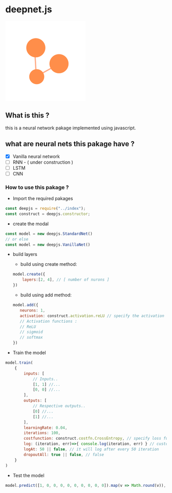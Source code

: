 # deepnet.js

![GitHub Logo](/logo.png)

## What is this ?
this is a neural network pakage implemented using javascript.

## what are neural nets this pakage have ?
- [x] Vanilla neural network
- [ ] RNN - ( under construction )
- [ ] LSTM
- [ ] CNN

### How to use this pakage ?

* Import the required pakages

```javascript
const deepjs = require("../index");
const construct = deepjs.constructor;
```

* create the modal

```javascript
const model = new deepjs.StandardNet() 
// or else
const model = new deepjs.VanillaNet() 
```

* build layers

    * build using create method:
    ```javascript
    model.create({
        layers:[2, 4], // [ number of nurons ]        
    })
    ```

    * build using add method:
     ```javascript
    model.add({
        neurons: 1,
        activation: construct.activation.reLU // specify the activation seperatly
        // Activation functions :
        // ReLU
        // sigmoid
        // softmax 
    })
    ```

* Train the model

```javascript
model.train(
    { 
        inputs: [                        
            // Inputs..
            [1, 1] //...           
            [0, 0] //...           
        ],
        outputs: [       
            // Respective outputs..   
            [0] //...           
            [1] //...                             
        ],
        learningRate: 0.04,
        iterations: 100, 
        costfunction: construct.costfn.CrossEntropy, // specify loss function
        log: (iteration, err)=>{ console.log(iteration, err) } // custom log method
        logAt: 50 || false, // it will log after every 50 iteration
        dropoutAll: true || false, // false        
    }
)
```

* Test the model

```javascript
model.predict([1, 0, 0, 0, 0, 0, 0, 0, 0, 0]).map(v => Math.round(v)),
```
